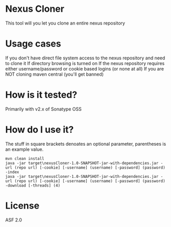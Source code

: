 # Nexus Cloner

This tool will you let you clone an entire nexus repository

# Usage cases

If you don't have direct file system access to the nexus repository and need to clone it
If directory browsing is turned on
If the nexus repository requires either username/password or cookie based logins (or none at all)
If you are NOT cloning maven central (you'll get banned)

# How is it tested?

Primarily with v2.x of Sonatype OSS

# How do I use it?

The stuff in square brackets denoates an optional parameter, parentheses is an example value.

````
mvn clean install
java -jar target\nexusCloner-1.0-SNAPSHOT-jar-with-dependencies.jar -url (repo url) [-cookie] [-username] (username) [-password] (password) -index 
java -jar target\nexusCloner-1.0-SNAPSHOT-jar-with-dependencies.jar -url (repo url) [-cookie] [-username] (username) [-password] (password) -download [-threads] (4)
````

# License

ASF 2.0